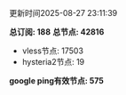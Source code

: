 更新时间2025-08-27 23:11:39

**总订阅: 188**
**总节点: 42816**
- vless节点: 17503
- hysteria2节点: 19

**google ping有效节点: 575**

